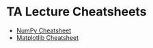 # TA Lecture Cheatsheets

* [NumPy Cheatsheet](https://s3.amazonaws.com/assets.datacamp.com/blog_assets/Numpy_Python_Cheat_Sheet.pdf)
* [Matplotlib Cheatsheet](https://s3.amazonaws.com/assets.datacamp.com/blog_assets/Python_Matplotlib_Cheat_Sheet.pdf)

